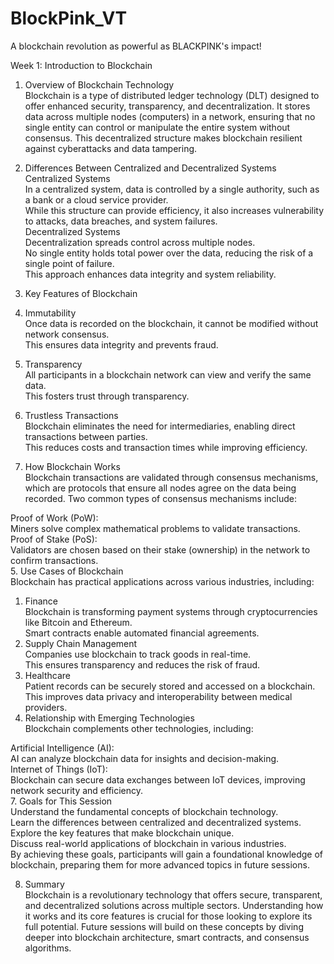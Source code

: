 # BlockPink_VT
A blockchain revolution as powerful as BLACKPINK's impact!

Week 1: Introduction to Blockchain
1. Overview of Blockchain Technology  
Blockchain is a type of distributed ledger technology (DLT) designed to offer enhanced security, transparency, and decentralization. It stores data across multiple nodes (computers) in a network, ensuring that no single entity can control or manipulate the entire system without consensus. This decentralized structure makes blockchain resilient against cyberattacks and data tampering.  

2. Differences Between Centralized and Decentralized Systems  
Centralized Systems  
In a centralized system, data is controlled by a single authority, such as a bank or a cloud service provider.  
While this structure can provide efficiency, it also increases vulnerability to attacks, data breaches, and system failures.  
Decentralized Systems  
Decentralization spreads control across multiple nodes.  
No single entity holds total power over the data, reducing the risk of a single point of failure.  
This approach enhances data integrity and system reliability.  
3. Key Features of Blockchain  
1. Immutability   
Once data is recorded on the blockchain, it cannot be modified without network consensus.  
This ensures data integrity and prevents fraud.  
2. Transparency  
All participants in a blockchain network can view and verify the same data.  
This fosters trust through transparency.  
3. Trustless Transactions  
Blockchain eliminates the need for intermediaries, enabling direct transactions between parties.  
This reduces costs and transaction times while improving efficiency.  
4. How Blockchain Works  
Blockchain transactions are validated through consensus mechanisms, which are protocols that ensure all nodes agree on the data being recorded. Two common types of consensus mechanisms include:  
  
Proof of Work (PoW):  
Miners solve complex mathematical problems to validate transactions.  
Proof of Stake (PoS):  
Validators are chosen based on their stake (ownership) in the network to confirm transactions.  
5. Use Cases of Blockchain  
Blockchain has practical applications across various industries, including:  

1. Finance  
Blockchain is transforming payment systems through cryptocurrencies like Bitcoin and Ethereum.  
Smart contracts enable automated financial agreements.  
2. Supply Chain Management  
Companies use blockchain to track goods in real-time.  
This ensures transparency and reduces the risk of fraud.  
3. Healthcare  
Patient records can be securely stored and accessed on a blockchain.  
This improves data privacy and interoperability between medical providers.  
6. Relationship with Emerging Technologies  
Blockchain complements other technologies, including:  

Artificial Intelligence (AI):  
AI can analyze blockchain data for insights and decision-making.  
Internet of Things (IoT):  
Blockchain can secure data exchanges between IoT devices, improving network security and efficiency.  
7. Goals for This Session  
Understand the fundamental concepts of blockchain technology.  
Learn the differences between centralized and decentralized systems.  
Explore the key features that make blockchain unique.  
Discuss real-world applications of blockchain in various industries.  
By achieving these goals, participants will gain a foundational knowledge of blockchain, preparing them for more advanced topics in future sessions.  

8. Summary  
Blockchain is a revolutionary technology that offers secure, transparent, and decentralized solutions across multiple sectors. Understanding how it works and its core features is crucial for those looking to explore its full potential. Future sessions will build on these concepts by diving deeper into blockchain architecture, smart contracts, and consensus algorithms.  
